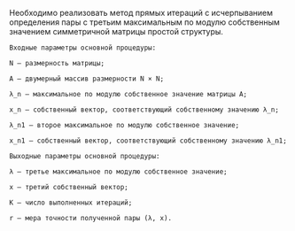 Необходимо реализовать метод прямых итераций c исчерпыванием определения пары с третьим максимальным по модулю собственным значением симметричной матрицы простой структуры. 

	Входные параметры основной процедуры: 

	N – размерность матрицы; 
 
	A – двумерный массив размерности N × N; 
 
	λ_n – максимальное по модулю собственное значение матрицы A; 
 
	x_n – собственный вектор, соответствующий собственному значению λ_n; 
 
	λ_n1 – второе максимальное по модулю собственное значение; 
 
	x_n1 – собственный вектор, соответствующий собственному значению λ_n1;
 
	Выходные параметры основной процедуры: 
 
	λ – третье максимальное по модулю собственное значение; 
 
	x – третий собственный вектор; 
 
	K – число выполненных итераций; 
 
	r – мера точности полученной пары (λ, x).
